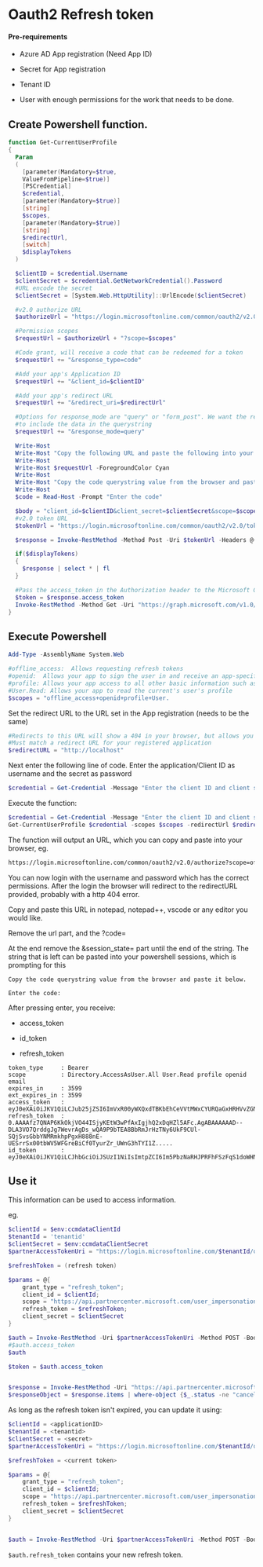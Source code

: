 # Oauth2 Refresh token

#### Pre-requirements

* Azure AD App registration (Need App ID)

* Secret for App registration

* Tenant ID

* User with enough permissions for the work that needs to be done. 

## Create Powershell function.

```powershell
function Get-CurrentUserProfile
{
  Param
  (
    [parameter(Mandatory=$true,
    ValueFromPipeline=$true)]
    [PSCredential]
    $credential,
    [parameter(Mandatory=$true)]
    [string]
    $scopes,
    [parameter(Mandatory=$true)]
    [string]
    $redirectUrl,
    [switch]
    $displayTokens
  )

  $clientID = $credential.Username
  $clientSecret = $credential.GetNetworkCredential().Password
  #URL encode the secret
  $clientSecret = [System.Web.HttpUtility]::UrlEncode($clientSecret)

  #v2.0 authorize URL
  $authorizeUrl = "https://login.microsoftonline.com/common/oauth2/v2.0/authorize"

  #Permission scopes
  $requestUrl = $authorizeUrl + "?scope=$scopes"

  #Code grant, will receive a code that can be redeemed for a token
  $requestUrl += "&response_type=code"

  #Add your app's Application ID
  $requestUrl += "&client_id=$clientID"

  #Add your app's redirect URL
  $requestUrl += "&redirect_uri=$redirectUrl"

  #Options for response_mode are "query" or "form_post". We want the response
  #to include the data in the querystring
  $requestUrl += "&response_mode=query"

  Write-Host
  Write-Host "Copy the following URL and paste the following into your browser:"
  Write-Host
  Write-Host $requestUrl -ForegroundColor Cyan
  Write-Host
  Write-Host "Copy the code querystring value from the browser and paste it below."
  Write-Host
  $code = Read-Host -Prompt "Enter the code"

  $body = "client_id=$clientID&client_secret=$clientSecret&scope=$scopes&grant_type=authorization_code&code=$code&redirect_uri=$redirectUrl"
  #v2.0 token URL
  $tokenUrl = "https://login.microsoftonline.com/common/oauth2/v2.0/token"

  $response = Invoke-RestMethod -Method Post -Uri $tokenUrl -Headers @{"Content-Type" = "application/x-www-form-urlencoded"} -Body $body

  if($displayTokens)
  {
    $response | select * | fl
  }

  #Pass the access_token in the Authorization header to the Microsoft Graph
  $token = $response.access_token
  Invoke-RestMethod -Method Get -Uri "https://graph.microsoft.com/v1.0/me" -Headers @{"Authorization" = "bearer $token"}
}
```

## Execute Powershell

```powershell
Add-Type -AssemblyName System.Web

#offline_access:  Allows requesting refresh tokens
#openid:  Allows your app to sign the user in and receive an app-specific identifier for the user
#profile: Allows your app access to all other basic information such as name, preferred username, object ID, and others
#User.Read: Allows your app to read the current's user's profile
$scopes = "offline_access+openid+profile+User.
```

Set the redirect URL to the URL set in the App registration (needs to be the same)

```powershell
#Redirects to this URL will show a 404 in your browser, but allows you to copy the returned code from the URL bar
#Must match a redirect URL for your registered application
$redirectURL = "http://localhost"
```

Next enter the following line of code. Enter the application/Client ID as username and the secret as password

```powershell
$credential = Get-Credential -Message "Enter the client ID and client secret"
```

Execute the function:

```powershell
$credential = Get-Credential -Message "Enter the client ID and client secret"
Get-CurrentUserProfile $credential -scopes $scopes -redirectUrl $redirectURL -displayTokens
```

The function will output an URL, which you can copy and paste into your browser, eg. 

```bash
https://login.microsoftonline.com/common/oauth2/v2.0/authorize?scope=offline_access+openid+profile+User.Read&response_type=code&client_id=xxxxxda1-7c0f-xxxx-8238-xxxx10ea1xxx&redirect_uri=http://localhost&response_mode=query
```

You can now login with the username and password which has the correct permissions.  After the login the browser will redirect to the redirectURL provided, probably with a http 404 error. 

Copy and paste this URL in notepad, notepad++, vscode or any editor you would like. 

Remove the url part, and the ?code=

At the end remove the &session_state= part until the end of the string.  The string that is left can be pasted into your powershell sessions, which is prompting for this

```textile
Copy the code querystring value from the browser and paste it below.

Enter the code:
```

After pressing enter, you receive:

* access_token

* id_token

* refresh_token

```textile
token_type     : Bearer
scope          : Directory.AccessAsUser.All User.Read profile openid email
expires_in     : 3599
ext_expires_in : 3599
access_token   : eyJ0eXAiOiJKV1QiLCJub25jZSI6ImVxR00yWXQxdTBKbEhCeVVtMWxCYURQaGxHRHVvZGNUVUhnZDliUjhWZVUiLCJhbGciOiJSUzI1NiIsIng1dCI6Im5PbzNaRHJPRFhFSzFqS1doWHNsSFJfS1hFZyIsImtpZCI6Im5PbzNaRHJPRFhFSzFqS1doWHN...
refresh_token  : 0.AAAAfz7QNAP6KkOkjVO44ISjyKEtW3wPfAxIgjhQ2xDqHZl5AFc.AgABAAAAAAD--DLA3VO7QrddgJg7WevrAgDs_wQA9P9bTEA8BbRmJrHzTNy6UkF9CUl-SQjSvsGbbYNMRmkhpPgxH888nE-UESrrSx00tbWV5WFGreBiCf0TyurZr_UWnG3hTYI1Z.....
id_token       : eyJ0eXAiOiJKV1QiLCJhbGciOiJSUzI1NiIsImtpZCI6Im5PbzNaRHJPRFhFSzFqS1doWHNsSFJfS1hFZyJ9.eyJhdWQiOiI3YzViMmRhMS03YzBmLTQ4MGMtODIzOC01MGRiMTBlYTFkOTkiLCJpc3MiOiJodHRwczovL2xvZ2luLm1pY3Jvc29mdG9ubG....
```

## Use it
This information can be used to access information. 

eg. 

```powershell
$clientId = $env:ccmdataClientId
$tenantId = 'tenantid'
$clientSecret = $env:ccmdataClientSecret
$partnerAccessTokenUri = "https://login.microsoftonline.com/$tenantId/oauth2/v2.0/token"

$refreshToken = (refresh token)

$params = @{
    grant_type = "refresh_token";
    client_id = $clientId;
    scope = "https://api.partnercenter.microsoft.com/user_impersonation";
    refresh_token = $refreshToken;
    client_secret = $clientSecret
}

$auth = Invoke-RestMethod -Uri $partnerAccessTokenUri -Method POST -Body $params -ContentType 'application/x-www-form-urlencoded'
#$auth.access_token
$auth

$token = $auth.access_token


$response = Invoke-RestMethod -Uri "https://api.partnercenter.microsoft.com/v1.0/customers/customerID/orders" -Headers @{Authorization = "Bearer " + $token}
$responseObject = $response.items | where-object {$_.status -ne "cancelled" -and $_.lineitems.links.sku -like "*DG7GMGF0DVT9*"}
```





As long as the refresh token isn't expired, you can update it using:

```powershell
$clientId = <applicationID>
$tenantId = <tenantid>
$clientSecret = <secret>
$partnerAccessTokenUri = "https://login.microsoftonline.com/$tenantId/oauth2/v2.0/token"

$refreshToken = <current token>

$params = @{
    grant_type = "refresh_token";
    client_id = $clientId;
    scope = "https://api.partnercenter.microsoft.com/user_impersonation";
    refresh_token = $refreshToken;
    client_secret = $clientSecret
}


$auth = Invoke-RestMethod -Uri $partnerAccessTokenUri -Method POST -Body $params -ContentType 'application/x-www-form-urlencoded'

```


`$auth.refresh_token` contains your new refresh token. 
































